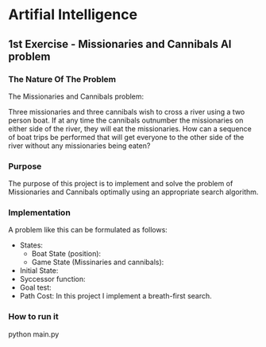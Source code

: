 # Artifial Intelligence 

## 1st Exercise - Missionaries and Cannibals AI problem

### Τhe Nature Of The Problem
The Missionaries and Cannibals problem:

Three missionaries and three cannibals wish to cross a river using a two person boat. If at any time the cannibals outnumber the missionaries on either side of the river, they will eat the missionaries. How can a sequence of boat trips be performed that will get everyone to the other side of the river without any missionaries being eaten?

### Purpose 
The purpose of this project is to implement and solve the problem of Missionaries and Cannibals optimally using an appropriate search algorithm. 

### Implementation
A problem like this can be formulated as follows:

* States:
	* Boat State (position):
	* Game State (Missinaries and cannibals):
* Initial State:
* Syccessor function:
* Goal test:
* Path Cost:
In this project I implement a breath-first search.

### How to run it

python main.py

